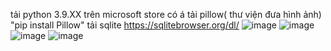 tải python 3.9.XX trên microsoft store có á
tải pillow( thư viện đưa hình ảnh) "pip install Pillow"
tải sqlite https://sqlitebrowser.org/dl/
![image](https://github.com/DrSinnnner/QuanLyHieuSach/assets/131337271/1a4ae089-87d8-47ea-9ba8-096ad5609f86)
![image](https://github.com/DrSinnnner/QuanLyHieuSach/assets/131337271/298dc549-7d00-443e-9c94-209f72735300)
![image](https://github.com/DrSinnnner/QuanLyHieuSach/assets/131337271/6f558787-4c45-42b4-89e1-6dfd502d3597)
![image](https://github.com/DrSinnnner/QuanLyHieuSach/assets/131337271/cfe0129f-b432-4bdb-a744-1c7511353660)
